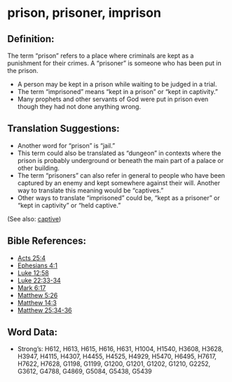 # prison, prisoner, imprison

## Definition:

The term “prison” refers to a place where criminals are kept as a punishment for their crimes. A “prisoner” is someone who has been put in the prison.

* A person may be kept in a prison while waiting to be judged in a trial.
* The term “imprisoned” means “kept in a prison” or “kept in captivity.”
* Many prophets and other servants of God were put in prison even though they had not done anything wrong.

## Translation Suggestions:

* Another word for “prison” is “jail.”
* This term could also be translated as “dungeon” in contexts where the prison is probably underground or beneath the main part of a palace or other building.
* The term “prisoners” can also refer in general to people who have been captured by an enemy and kept somewhere against their will. Another way to translate this meaning would be “captives.”
* Other ways to translate “imprisoned” could be, “kept as a prisoner” or “kept in captivity” or “held captive.”

(See also: [captive](../other/captive.md))

## Bible References:

* [Acts 25:4](rc://en/tn/help/act/25/04)
* [Ephesians 4:1](rc://en/tn/help/eph/04/01)
* [Luke 12:58](rc://en/tn/help/luk/12/58)
* [Luke 22:33-34](rc://en/tn/help/luk/22/33)
* [Mark 6:17](rc://en/tn/help/mrk/06/17)
* [Matthew 5:26](rc://en/tn/help/mat/05/26)
* [Matthew 14:3](rc://en/tn/help/mat/14/03)
* [Matthew 25:34-36](rc://en/tn/help/mat/25/34)

## Word Data:

* Strong’s: H612, H613, H615, H616, H631, H1004, H1540, H3608, H3628, H3947, H4115, H4307, H4455, H4525, H4929, H5470, H6495, H7617, H7622, H7628, G1198, G1199, G1200, G1201, G1202, G1210, G2252, G3612, G4788, G4869, G5084, G5438, G5439
